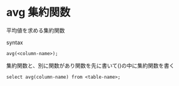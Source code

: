 # avg 集約関数

平均値を求める集約関数

syntax

```mysql
avg(<column-name>);
```

集約関数と、別に関数があり関数を先に書いて()の中に集約関数を書く

```mysql
select avg(column-name) from <table-name>;
```

